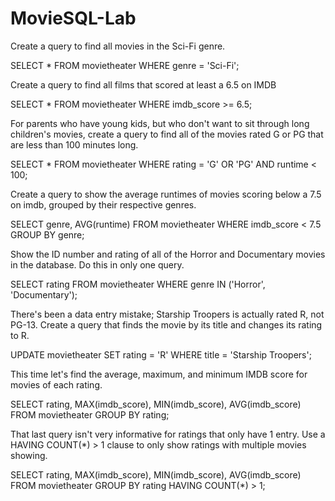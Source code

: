 # MovieSQL-Lab

Create a query to find all movies in the Sci-Fi genre.

SELECT * FROM movietheater
 WHERE genre = 'Sci-Fi';



Create a query to find all films that scored at least a 6.5 on IMDB

 SELECT * FROM movietheater
 WHERE imdb_score >= 6.5;



For parents who have young kids, but who don't want to sit through long children's movies, create a query to find all of the movies rated G or PG that are less than 100 minutes long.

 SELECT * FROM movietheater
 WHERE rating = 'G' OR 'PG' AND runtime < 100;



Create a query to show the average runtimes of movies scoring below a 7.5 on imdb, grouped by their respective genres.

SELECT genre, AVG(runtime)
FROM movietheater
WHERE imdb_score < 7.5
GROUP BY genre;


Show the ID number and rating of all of the Horror and Documentary movies in the database. Do this in only one query.

SELECT rating FROM movietheater
WHERE genre IN ('Horror', 'Documentary');



There's been a data entry mistake; Starship Troopers is actually rated R, not PG-13. Create a query that finds the movie by its title and changes its rating to R.


UPDATE movietheater
SET rating = 'R'
WHERE title = 'Starship Troopers';




This time let's find the average, maximum, and minimum IMDB score for movies of each rating.



SELECT rating, MAX(imdb_score), MIN(imdb_score), AVG(imdb_score)
FROM movietheater
GROUP BY rating;




That last query isn't very informative for ratings that only have 1 entry. Use a HAVING COUNT(*) > 1 clause to only show ratings with multiple movies showing.


SELECT rating, MAX(imdb_score), MIN(imdb_score), AVG(imdb_score)
FROM movietheater
GROUP BY rating 
HAVING COUNT(*) > 1;









